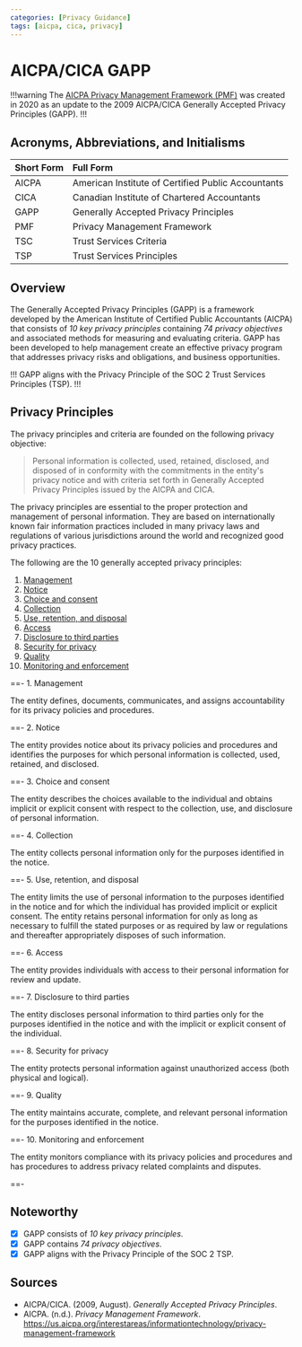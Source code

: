 ```yaml
---
categories: [Privacy Guidance]
tags: [aicpa, cica, privacy]
---
```


# AICPA/CICA GAPP

!!!warning
The [AICPA Privacy Management Framework (PMF)](/guidance/aicpa-pmf.md) was created in 2020 as an update to the 2009 AICPA/CICA Generally Accepted Privacy Principles (GAPP).
!!!

## Acronyms, Abbreviations, and Initialisms

Short Form | Full Form
:--- | :---
AICPA | American Institute of Certified Public Accountants
CICA | Canadian Institute of Chartered Accountants
GAPP | Generally Accepted Privacy Principles
PMF | Privacy Management Framework
TSC | Trust Services Criteria
TSP | Trust Services Principles

## Overview

The Generally Accepted Privacy Principles (GAPP) is a framework developed by the American Institute of Certified Public Accountants (AICPA) that consists of *10 key privacy principles* containing *74 privacy objectives* and associated methods for measuring and evaluating criteria. GAPP has been developed to help management create an effective privacy 
program that addresses privacy risks and obligations, and business opportunities.

!!!
GAPP aligns with the Privacy Principle of the SOC 2 Trust Services Principles (TSP).
!!!

## Privacy Principles

The privacy principles and criteria are founded on the following privacy objective:

> Personal information is collected, used, retained, disclosed, and disposed of in conformity with the commitments in the entity's privacy notice and with criteria set forth in Generally Accepted Privacy Principles issued by the AICPA and CICA.

The privacy principles are essential to the proper protection and management of personal information. They are based on internationally known fair information practices included in many privacy laws and regulations of various jurisdictions around the world and recognized good privacy practices. 

The following are the 10 generally accepted privacy principles:

1. [Management](#1-management)
2. [Notice](#2-notice)
3. [Choice and consent](#3-choice-and-consent)
4. [Collection](#4-collection)
5. [Use, retention, and disposal](#5-use-retention-and-disposal)
6. [Access](#6-access)
7. [Disclosure to third parties](#7-disclosure-to-third-parties)
8. [Security for privacy](#8-security-for-privacy)
9. [Quality](#9-quality)
10. [Monitoring and enforcement](#10-monitoring-and-enforcement)

==- 1. Management

The entity defines, documents, communicates, and assigns accountability for its privacy policies and procedures.

==- 2. Notice

The entity provides notice about its privacy policies and procedures and identifies the purposes for which personal information is collected, used, retained, and disclosed.

==- 3. Choice and consent

The entity describes the choices available to the individual and obtains implicit or explicit consent with respect to the collection, use, and disclosure of personal information.

==- 4. Collection

The entity collects personal information only for the purposes identified in the notice.

==- 5. Use, retention, and disposal

The entity limits the use of personal information to the purposes identified in the notice and for which the individual has provided implicit or explicit consent. The entity retains 
personal information for only as long as necessary to fulfill the stated purposes or as required by law or regulations and thereafter appropriately disposes of such information. 

==- 6. Access

The entity provides individuals with access to their personal information for review and update.

==- 7. Disclosure to third parties

The entity discloses personal information to third parties only for the purposes identified in the notice and with the implicit or explicit consent of the individual.

==- 8. Security for privacy

The entity protects personal information against unauthorized access (both physical and logical).

==- 9. Quality

The entity maintains accurate, complete, and relevant personal information for the purposes identified in the notice.

==- 10. Monitoring and enforcement

The entity monitors compliance with its privacy policies and procedures and has procedures to address privacy related complaints and disputes.

==-

## Noteworthy

- [x] GAPP consists of *10 key privacy principles*.
- [x] GAPP contains *74 privacy objectives*.
- [x] GAPP aligns with the Privacy Principle of the SOC 2 TSP.

## Sources

- AICPA/CICA. (2009, August). *Generally Accepted Privacy Principles*.
- AICPA. (n.d.). *Privacy Management Framework*. https://us.aicpa.org/interestareas/informationtechnology/privacy-management-framework